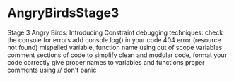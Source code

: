 # AngryBirdsStage3
Stage 3 Angry Birds: Introducing Constraint
debugging techniques:
check the console for errors
add console.log() in your code
404 error (resource not found)
mispelled variable, function name
using out of scope variables
comment sections of code to simplify
clean and modular code, format your code correctly
give proper names to variables and functions
proper comments using //
don't panic